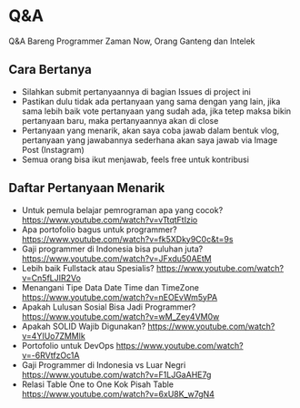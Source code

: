 # Q&A
Q&amp;A Bareng Programmer Zaman Now, Orang Ganteng dan Intelek

## Cara Bertanya

- Silahkan submit pertanyaannya di bagian Issues di project ini
- Pastikan dulu tidak ada pertanyaan yang sama dengan yang lain, jika sama lebih baik vote pertanyaan yang sudah ada, jika tetep maksa bikin pertanyaan baru, maka pertanyaannya akan di close 
- Pertanyaan yang menarik, akan saya coba jawab dalam bentuk vlog, pertanyaan yang jawabannya sederhana akan saya jawab via Image Post (Instagram)
- Semua orang bisa ikut menjawab, feels free untuk kontribusi

## Daftar Pertanyaan Menarik

- Untuk pemula belajar pemrograman apa yang cocok? https://www.youtube.com/watch?v=vTtqtFtIzio
- Apa portofolio bagus untuk programmer? https://www.youtube.com/watch?v=fk5XDky9C0c&t=9s
- Gaji programmer di Indonesia bisa puluhan juta? https://www.youtube.com/watch?v=JFxdu50AEtM
- Lebih baik Fullstack atau Spesialis? https://www.youtube.com/watch?v=Cn5fLJIR2Vo
- Menangani Tipe Data Date Time dan TimeZone https://www.youtube.com/watch?v=nEOEvWm5yPA
- Apakah Lulusan Sosial Bisa Jadi Programmer? https://www.youtube.com/watch?v=wM_Zey4VM0w
- Apakah SOLID Wajib Digunakan? https://www.youtube.com/watch?v=4YIUo7ZMMlk
- Portofolio untuk DevOps https://www.youtube.com/watch?v=-6RVtfzOc1A
- Gaji Programmer di Indonesia vs Luar Negri https://www.youtube.com/watch?v=F1LJGaAHE7g
- Relasi Table One to One Kok Pisah Table https://www.youtube.com/watch?v=6xU8K_w7gN4
